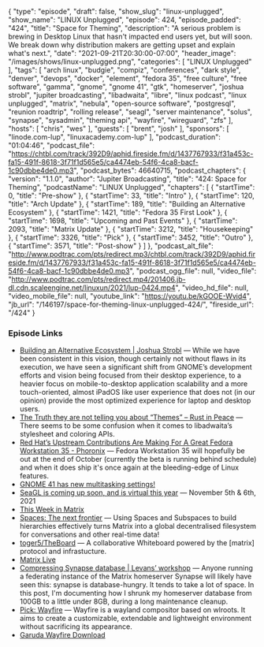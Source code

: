{
  "type": "episode",
  "draft": false,
  "show_slug": "linux-unplugged",
  "show_name": "LINUX Unplugged",
  "episode": 424,
  "episode_padded": "424",
  "title": "Space for Theming",
  "description": "A serious problem is brewing in Desktop Linux that hasn't impacted end users yet, but will soon. We break down why distribution makers are getting upset and explain what's next.",
  "date": "2021-09-21T20:30:00-07:00",
  "header_image": "/images/shows/linux-unplugged.png",
  "categories": [
    "LINUX Unplugged"
  ],
  "tags": [
    "arch linux",
    "budgie",
    "compiz",
    "conferences",
    "dark style",
    "denver",
    "devops",
    "docker",
    "element",
    "fedora 35",
    "free culture",
    "free software",
    "gamma",
    "gnome",
    "gnome 41",
    "gtk",
    "homeserver",
    "joshua strobl",
    "jupiter broadcasting",
    "libadwaita",
    "libre",
    "linux podcast",
    "linux unplugged",
    "matrix",
    "nebula",
    "open-source software",
    "postgresql",
    "reunion roadtrip",
    "rolling release",
    "seagl",
    "server maintenance",
    "solus",
    "synapse",
    "sysadmin",
    "theming api",
    "wayfire",
    "wireguard",
    "zfs"
  ],
  "hosts": [
    "chris",
    "wes"
  ],
  "guests": [
    "brent",
    "josh"
  ],
  "sponsors": [
    "linode.com-lup",
    "linuxacademy.com-lup"
  ],
  "podcast_duration": "01:04:46",
  "podcast_file": "https://chtbl.com/track/392D9/aphid.fireside.fm/d/1437767933/f31a453c-fa15-491f-8618-3f71f1d565e5/ca4474eb-54f6-4ca8-bacf-1c90dbbe4de0.mp3",
  "podcast_bytes": 46640715,
  "podcast_chapters": {
    "version": "1.1.0",
    "author": "Jupiter Broadcasting",
    "title": "424: Space for Theming",
    "podcastName": "LINUX Unplugged",
    "chapters": [
      {
        "startTime": 0,
        "title": "Pre-show"
      },
      {
        "startTime": 33,
        "title": "Intro"
      },
      {
        "startTime": 120,
        "title": "Arch Update"
      },
      {
        "startTime": 189,
        "title": "Building an Alternative Ecosystem"
      },
      {
        "startTime": 1421,
        "title": "Fedora 35 First Look"
      },
      {
        "startTime": 1698,
        "title": "Upcoming and Past Events"
      },
      {
        "startTime": 2093,
        "title": "Matrix Update"
      },
      {
        "startTime": 3212,
        "title": "Housekeeping"
      },
      {
        "startTime": 3326,
        "title": "Pick"
      },
      {
        "startTime": 3452,
        "title": "Outro"
      },
      {
        "startTime": 3571,
        "title": "Post-show"
      }
    ]
  },
  "podcast_alt_file": "http://www.podtrac.com/pts/redirect.mp3/chtbl.com/track/392D9/aphid.fireside.fm/d/1437767933/f31a453c-fa15-491f-8618-3f71f1d565e5/ca4474eb-54f6-4ca8-bacf-1c90dbbe4de0.mp3",
  "podcast_ogg_file": null,
  "video_file": "http://www.podtrac.com/pts/redirect.mp4/201406.jb-dl.cdn.scaleengine.net/linuxun/2021/lup-0424.mp4",
  "video_hd_file": null,
  "video_mobile_file": null,
  "youtube_link": "https://youtu.be/kGOOE-Wvid4",
  "jb_url": "/146197/space-for-theming-linux-unplugged-424/",
  "fireside_url": "/424"
}


### Episode Links

  * [Building an Alternative Ecosystem | Joshua Strobl](https://joshuastrobl.com/2021/09/14/building-an-alternative-ecosystem/ "Building an Alternative Ecosystem | Joshua Strobl") — While we have been consistent in this vision, though certainly not without flaws in its execution, we have seen a significant shift from GNOME’s development efforts and vision being focused from their desktop experience, to a heavier focus on mobile-to-desktop application scalability and a more touch-oriented, almost iPadOS like user experience that does not (in our opinion) provide the most optimized experience for laptop and desktop users.
  * [The Truth they are not telling you about “Themes” – Rust in Peace](https://blogs.gnome.org/alatiera/2021/09/18/the-truth-they-are-not-telling-you-about-themes/ "The Truth they are not telling you about “Themes” – Rust in Peace") — There seems to be some confusion when it comes to libadwaita’s stylesheet and coloring APIs.
  * [Red Hat’s Upstream Contributions Are Making For A Great Fedora Workstation 35 - Phoronix](https://www.phoronix.com/scan.php?page=news_item&px=Fedora-35-Great-Features-Coming "Red Hat’s Upstream Contributions Are Making For A Great Fedora Workstation 35 - Phoronix") — Fedora Workstation 35 will hopefully be out at the end of October (currently the beta is running behind schedule) and when it does ship it's once again at the bleeding-edge of Linux features.
  * [GNOME 41 has new multitasking settings!](https://www.reddit.com/r/gnome/comments/p4x4lg/gnome_41_has_new_multitasking_settings/ "GNOME 41 has new multitasking settings!")
  * [SeaGL is coming up soon, and is virtual this year](https://seagl.org/ "SeaGL is coming up soon, and is virtual this year") — November 5th & 6th, 2021
  * [This Week in Matrix](https://matrix.org/blog/category/this-week-in-matrix "This Week in Matrix")
  * [Spaces: The next frontier](https://element.io/blog/spaces-the-next-frontier/ "Spaces: The next frontier") — Using Spaces and Subspaces to build hierarchies effectively turns Matrix into a global decentralised filesystem for conversations and other real-time data!
  * [toger5/TheBoard](https://github.com/toger5/TheBoard "toger5/TheBoard") — A collaborative Whiteboard powered by the [matrix] protocol and infrastucture.
  * [Matrix Live](https://matrix.org/matrixlive/ "Matrix Live")
  * [Compressing Synapse database | Levans’ workshop](https://levans.fr/shrink-synapse-database.html "Compressing Synapse database | Levans’ workshop") — Anyone running a federating instance of the Matrix homeserver Synapse will likely have seen this: synapse is database-hungry. It tends to take a lot of space. In this post, I'm documenting how I shrunk my homeserver database from 100GB to a little under 8GB, during a long maintenance cleanup.
  * [Pick: Wayfire](https://wayfire.org/ "Pick: Wayfire") — Wayfire is a wayland compositor based on wlroots. It aims to create a customizable, extendable and lightweight environment without sacrificing its appearance.
  * [Garuda Wayfire Download](https://garudalinux.org/downloads.html "Garuda Wayfire Download")


